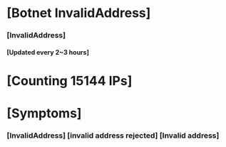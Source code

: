 # [Botnet InvalidAddress]
### [InvalidAddress]
#### [Updated every 2~3 hours]

# [Counting 15144 IPs]

# [Symptoms] 

###   [InvalidAddress] [invalid address rejected] [Invalid address]
